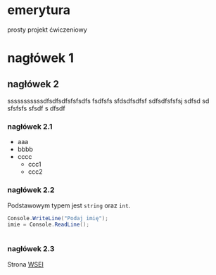 # emerytura
prosty projekt ćwiczeniowy

# nagłówek 1

## nagłówek 2

sssssssssssdfsdfsdfsfsfsdfs fsdfsfs sfdsdfsdfsf
sdfsdfsfsfsj sdfsd sd sfsfsfs sfsdf s dfsdf

### nagłówek 2.1
* aaa
* bbbb
* cccc
  * ccc1
  * ccc2

### nagłówek 2.2

Podstawowym typem jest `string` oraz `int`.

```cs
Console.WriteLine("Podaj imię");
imie = Console.ReadLine();

```
```csharp
```
### nagłówek 2.3

Strona [WSEI](http://wsei.edu.pl)


